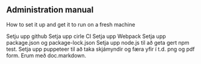 ## **Administration manual**

How to set it up and get it to run on a fresh machine

Setju upp github
Setja upp cirle CI
Setja upp Webpack
Setja upp package.json og package-lock.json
Setja upp node.js til að geta gert npm test.
Setja upp puppeteer til að taka skjámyndir og færa yfir í t.d. png og pdf form.
Erum með doc.markdown.
